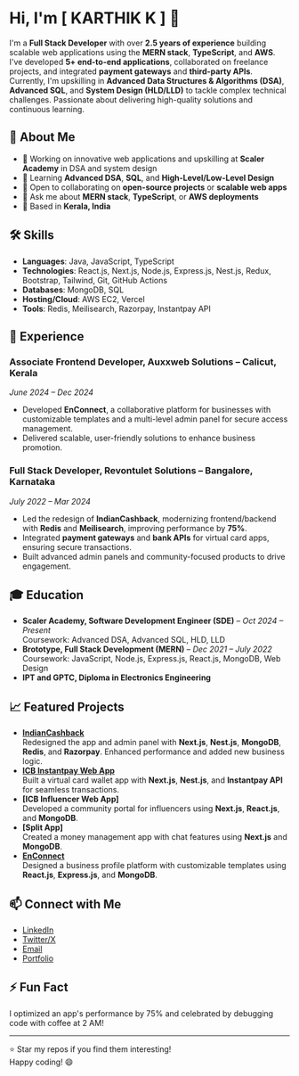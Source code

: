 # Hi, I'm [ KARTHIK K ] 👋

I'm a **Full Stack Developer** with over **2.5 years of experience** building scalable web applications using the **MERN stack**, **TypeScript**, and **AWS**. I've developed **5+ end-to-end applications**, collaborated on freelance projects, and integrated **payment gateways** and **third-party APIs**. Currently, I'm upskilling in **Advanced Data Structures & Algorithms (DSA)**, **Advanced SQL**, and **System Design (HLD/LLD)** to tackle complex technical challenges. Passionate about delivering high-quality solutions and continuous learning.

## 🚀 About Me
- 🔭 Working on innovative web applications and upskilling at **Scaler Academy** in DSA and system design
- 🌱 Learning **Advanced DSA**, **SQL**, and **High-Level/Low-Level Design**
- 👯 Open to collaborating on **open-source projects** or **scalable web apps**
- 💬 Ask me about **MERN stack**, **TypeScript**, or **AWS deployments**
- 📍 Based in **Kerala, India**

## 🛠️ Skills
- **Languages**: Java, JavaScript, TypeScript
- **Technologies**: React.js, Next.js, Node.js, Express.js, Nest.js, Redux, Bootstrap, Tailwind, Git, GitHub Actions
- **Databases**: MongoDB, SQL
- **Hosting/Cloud**: AWS EC2, Vercel
- **Tools**: Redis, Meilisearch, Razorpay, Instantpay API

## 💼 Experience
### Associate Frontend Developer, Auxxweb Solutions – Calicut, Kerala  
*June 2024 – Dec 2024*  
- Developed **EnConnect**, a collaborative platform for businesses with customizable templates and a multi-level admin panel for secure access management.  
- Delivered scalable, user-friendly solutions to enhance business promotion.

### Full Stack Developer, Revontulet Solutions – Bangalore, Karnataka  
*July 2022 – Mar 2024*  
- Led the redesign of **IndianCashback**, modernizing frontend/backend with **Redis** and **Meilisearch**, improving performance by **75%**.  
- Integrated **payment gateways** and **bank APIs** for virtual card apps, ensuring secure transactions.  
- Built advanced admin panels and community-focused products to drive engagement.

## 🎓 Education
- **Scaler Academy, Software Development Engineer (SDE)** – *Oct 2024 – Present*  
  Coursework: Advanced DSA, Advanced SQL, HLD, LLD  
- **Brototype, Full Stack Development (MERN)** – *Dec 2021 – July 2022*  
  Coursework: JavaScript, Node.js, Express.js, React.js, MongoDB, Web Design  
- **IPT and GPTC, Diploma in Electronics Engineering**

## 📈 Featured Projects
- **[IndianCashback](https://www.indiancashback.com)**  
  Redesigned the app and admin panel with **Next.js**, **Nest.js**, **MongoDB**, **Redis**, and **Razorpay**. Enhanced performance and added new business logic.  
- **[ICB Instantpay Web App](https://card.indiancashback.com)**  
  Built a virtual card wallet app with **Next.js**, **Nest.js**, and **Instantpay API** for seamless transactions.  
- **[ICB Influencer Web App]**  
  Developed a community portal for influencers using **Next.js**, **React.js**, and **MongoDB**.  
- **[Split App]**  
  Created a money management app with chat features using **Next.js** and **MongoDB**.  
- **[EnConnect](https://www.enconnect.in)**  
  Designed a business profile platform with customizable templates using **React.js**, **Express.js**, and **MongoDB**.

## 📫 Connect with Me
- [LinkedIn](https://linkedin.com/in/[YourLinkedIn])  
- [Twitter/X](https://x.com/[YourTwitterHandle])  
- [Email](mailto:[YourEmail@example.com])  
- [Portfolio](https://[YourPortfolio.com])

## ⚡ Fun Fact
I optimized an app's performance by 75% and celebrated by debugging code with coffee at 2 AM!

---

⭐️ Star my repos if you find them interesting!  
Happy coding! 😄
